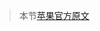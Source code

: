 >本节[苹果官方原文](https://developer.apple.com/library/prerelease/ios/documentation/Swift/Conceptual/Swift_Programming_Language/GuidedTour.html)
